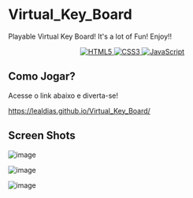 # Virtual_Key_Board
Playable Virtual Key Board! It's a lot of Fun! Enjoy!!


<p align="center">
  <a href="#">
    <img src="https://img.shields.io/badge/HTML5-E34F26?style=for-the-badge&logo=html5&logoColor=white" alt="HTML5">
  </a>
  <a href="#">
    <img src="https://img.shields.io/badge/CSS3-1572B6?style=for-the-badge&logo=css3&logoColor=white" alt="CSS3">
  </a>
  <a href="#">
    <img src="https://img.shields.io/badge/JavaScript-F7DF1E?style=for-the-badge&logo=javascript&logoColor=black" alt="JavaScript">
  </a>
</p>

## Como Jogar?

Acesse o link abaixo e diverta-se!

https://lealdias.github.io/Virtual_Key_Board/

## Screen Shots
![image](https://github.com/LealDias/Virtual_Key_Board/assets/70763447/6b50e47c-23f4-4e8d-94f9-ed1180f780fc)

![image](https://github.com/LealDias/Virtual_Key_Board/assets/70763447/c3029f1a-ce9a-40f4-a3fa-6cb8ba26eeec)

![image](https://github.com/LealDias/Virtual_Key_Board/assets/70763447/bf38c384-a57b-4997-97d7-79379270097c)




